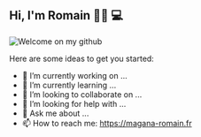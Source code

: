 ## Hi, I'm Romain 🖐🏻 💻
![Welcome on my github](https://user-images.githubusercontent.com/54882222/151084843-ba43b552-7ca3-4793-a10f-5291df114af0.gif)

Here are some ideas to get you started:

- 🔭 I’m currently working on ...
- 🌱 I’m currently learning ...
- 👯 I’m looking to collaborate on ...
- 🤔 I’m looking for help with ...
- 💬 Ask me about ...
- 📫 How to reach me: https://magana-romain.fr
